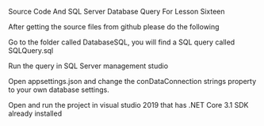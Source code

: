 Source Code And SQL Server Database Query For Lesson Sixteen

After getting the source files from github please do the following

Go to the folder called DatabaseSQL, you will find a SQL query called SQLQuery.sql

Run the query in SQL Server management studio

Open appsettings.json and change the conDataConnection strings property to your own database settings.

Open and run the project in visual studio 2019 that has .NET Core 3.1 SDK  already installed
